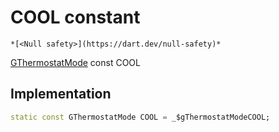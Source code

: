 


# COOL constant




    *[<Null safety>](https://dart.dev/null-safety)*


[GThermostatMode](../../third_party_yonomi_graphql_schema___generated___schema.docs.schema.gql/GThermostatMode-class.md) const COOL
  







## Implementation

```dart
static const GThermostatMode COOL = _$gThermostatModeCOOL;


```







